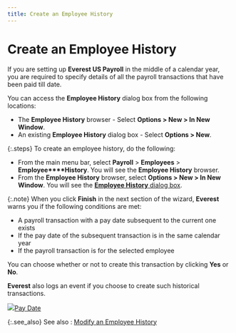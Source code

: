 ```yaml
---
title: Create an Employee History
---
```


# Create an Employee History


If you are setting up **Everest US Payroll**  in the middle of a calendar year, you are required to specify details  of all the payroll transactions that have been paid till date.


You can access the **Employee History**  dialog box from the following locations:

- The **Employee 
 History** browser - Select **Options 
 &gt; New &gt; In New Window**.
- An existing  **Employee History** dialog box -  Select **Options &gt; New**.



{:.steps}
To create an employee history, do the following:

- From the main  menu bar, select **Payroll** >  **Employees** > **Employee****History**. You will see the **Employee History** browser.
- From the **Employee History** browser, select **Options &gt; New &gt; In New Window**.  You will see the [**Employee History** dialog box]({{site.prl_baseurl}}/misc/the_employee_history_dialog_box_sup.html).



{:.note}
When you click **Finish**  in the next section of the wizard, **Everest**  warns you if the following conditions are met:

- A payroll transaction  with a pay date subsequent to the current one exists
- If the pay date  of the subsequent transaction is in the same calendar year
- If the payroll  transaction is for the selected employee


You can choose whether or not to create this transaction by clicking  **Yes** or **No**.


**Everest** also logs an event if  you choose to create such historical transactions.


![]({{site.prl_baseurl}}/img/lens.gif)[Pay  Date]({{site.prl_baseurl}}/misc/payroll_transaction_processing_section.html#pay_date)


{:.see_also}
See also
: [Modify  an Employee History]({{site.prl_baseurl}}/setup/employee-history/create/modifying_an_employee_history.html)
